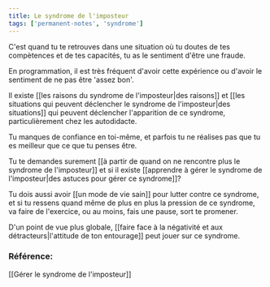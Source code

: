 ```yaml
---
title: Le syndrome de l'imposteur
tags: ['permanent-notes', 'syndrome']
---
```


C'est quand tu te retrouves dans une situation où tu doutes de tes compètences et de tes capacités, tu as le sentiment d'être une fraude. 

En programmation, il est très fréquent d'avoir cette expérience ou d'avoir le sentiment de ne pas être 'assez bon'.

Il existe [[les raisons du syndrome de l'imposteur|des raisons]] et [[les situations qui peuvent déclencher le syndrome de l'imposteur|des situations]] qui peuvent déclencher l'apparition de ce syndrome, particulièrement chez les autodidacte.

Tu manques de confiance en toi-même, et parfois tu ne réalises pas que tu es meilleur que ce que tu penses être. 

Tu te demandes surement [[à partir de quand on ne rencontre plus le syndrome de l'imposteur]] et si il existe [[apprendre à gérer le syndrome de l'imposteur|des astuces pour gérer ce syndrome]]?

Tu dois aussi avoir [[un mode de vie sain]] pour lutter contre ce syndrome, et si tu ressens quand même de plus en plus la pression de ce syndrome, va faire de l'exercice, ou au moins, fais une pause, sort te promener.

D'un point de vue plus globale, [[faire face à la négativité et aux détracteurs|l'attitude de ton entourage]] peut jouer sur ce syndrome. 




### Référence: 
[[Gérer le syndrome de l'imposteur]]